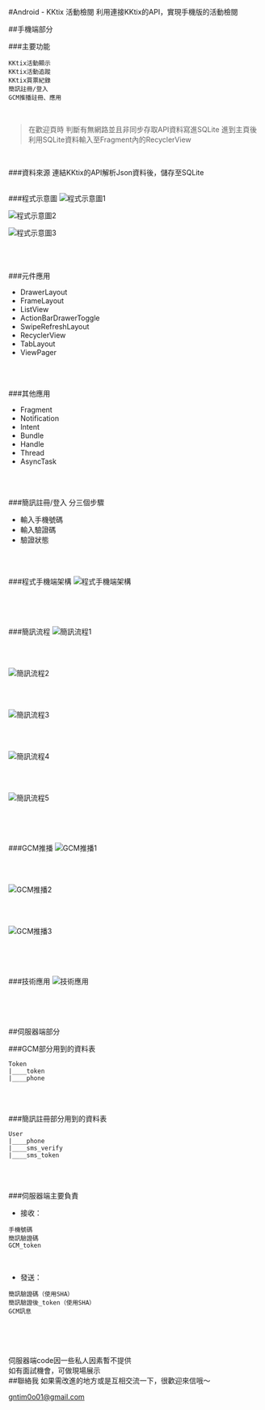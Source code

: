 #Android - KKtix 活動檢閱
利用連接KKtix的API，實現手機版的活動檢閱



##手機端部分

###主要功能
```
KKtix活動顯示
KKtix活動追蹤
KKtix買票紀錄
簡訊註冊/登入
GCM推播註冊、應用
```
</br>

>在歡迎頁時
>判斷有無網路並且非同步存取API資料寫進SQLite
>進到主頁後
>利用SQLite資料輸入至Fragment內的RecyclerView

</br>

###資料來源
連結KKtix的API解析Json資料後，儲存至SQLite
</br></br>

###程式示意圖
![程式示意圖1](https://github.com/iamtingk/KKtixbox/blob/master/pic/223741.png)

![程式示意圖2](https://github.com/iamtingk/KKtixbox/blob/master/pic/223742.png)

![程式示意圖3](https://github.com/iamtingk/KKtixbox/blob/master/pic/223743.png)

</br></br></br>
###元件應用
* DrawerLayout
* FrameLayout
* ListView
* ActionBarDrawerToggle
* SwipeRefreshLayout
* RecyclerView
* TabLayout
* ViewPager

</br></br>

###其他應用
* Fragment
* Notification
* Intent
* Bundle
* Handle
* Thread
* AsyncTask

</br></br>

###簡訊註冊/登入
分三個步驟
* 輸入手機號碼
* 輸入驗證碼
* 驗證狀態

</br></br>

###程式手機端架構
![程式手機端架構](https://github.com/iamtingk/KKtixbox/blob/master/pic/134211.png)

</br></br></br>

###簡訊流程
![簡訊流程1](https://github.com/iamtingk/KKtixbox/blob/master/pic/134213.png)

</br></br>

![簡訊流程2](https://github.com/iamtingk/KKtixbox/blob/master/pic/223751.png)

</br></br>

![簡訊流程3](https://github.com/iamtingk/KKtixbox/blob/master/pic/223752.png)

</br></br>

![簡訊流程4](https://github.com/iamtingk/KKtixbox/blob/master/pic/223753.png)

</br></br>

![簡訊流程5](https://github.com/iamtingk/KKtixbox/blob/master/pic/223754.png)

</br></br></br>

###GCM推播
![GCM推播1](https://github.com/iamtingk/KKtixbox/blob/master/pic/223771.png)

</br></br>

![GCM推播2](https://github.com/iamtingk/KKtixbox/blob/master/pic/223772.png)

</br></br>

![GCM推播3](https://github.com/iamtingk/KKtixbox/blob/master/pic/223773.png)

</br></br></br>

###技術應用
![技術應用](https://github.com/iamtingk/KKtixbox/blob/master/pic/134212.png)

</br></br></br>

##伺服器端部分

###GCM部分用到的資料表
```
Token
|____token
|____phone
```

</br></br>

###簡訊註冊部分用到的資料表
```
User
|____phone
|____sms_verify
|____sms_token
```

</br></br>

###伺服器端主要負責

* 接收：
```
手機號碼
簡訊驗證碼
GCM_token
```

</br>

* 發送：
```
簡訊驗證碼（使用SHA）
簡訊驗證後_token（使用SHA）
GCM訊息
```
</br></br></br>

伺服器端code因一些私人因素暫不提供</br>
如有面試機會，可做現場展示
</br>
##聯絡我
如果需改進的地方或是互相交流一下，很歡迎來信哦～

gntim0o01@gmail.com
